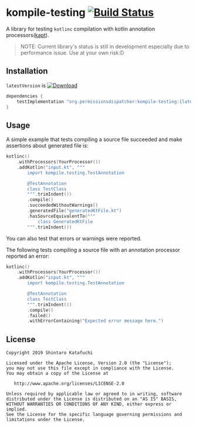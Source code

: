 # kompile-testing [![Build Status](https://travis-ci.org/permissions-dispatcher/kompile-testing.svg?branch=master)](https://travis-ci.org/permissions-dispatcher/kompile-testing)

A library for testing `kotlinc` compilation with kotlin annotation processors([kapt](https://kotlinlang.org/docs/reference/kapt.html)).

> NOTE: Current library's status is still in development especially due to performance issue. Use at your own risk:D

## Installation

`latestVersion` is [ ![Download](https://api.bintray.com/packages/hotchemi/maven/kompile-testing/images/download.svg) ](https://bintray.com/hotchemi/maven/kompile-testing/_latestVersion)

```groovy
dependencies {
    testImplementation "org.permissionsdispatcher:kompile-testing:{latestVersion}"
}
```

## Usage

A simple example that tests compiling a source file succeeded and  make assertions about generated file is:

```kotlin
kotlinc()
    .withProcessors(YourProcessor())
    .addKotlin("input.kt", """
        import kompile.testing.TestAnnotation

        @TestAnnotation
        class TestClass
        """.trimIndent())
        .compile()
        .succeededWithoutWarnings()
        .generatedFile("generatedKtFile.kt")
        .hasSourceEquivalentTo("""
            class GeneratedKtFile
        """.trimIndent())
```

You can also test that errors or warnings were reported.

The following tests compiling a source file with an annotation processor reported an error:

```kotlin
kotlinc()
    .withProcessors(YourProcessor())
    .addKotlin("input.kt", """
        import kompile.testing.TestAnnotation

        @TestAnnotation
        class TestClass
        """.trimIndent())
        .compile()
        .failed()
        .withErrorContaining("Expected error message here.")
```

## License

```
Copyright 2019 Shintaro Katafuchi

Licensed under the Apache License, Version 2.0 (the "License");
you may not use this file except in compliance with the License.
You may obtain a copy of the License at

   http://www.apache.org/licenses/LICENSE-2.0

Unless required by applicable law or agreed to in writing, software
distributed under the License is distributed on an "AS IS" BASIS,
WITHOUT WARRANTIES OR CONDITIONS OF ANY KIND, either express or implied.
See the License for the specific language governing permissions and
limitations under the License.
```
